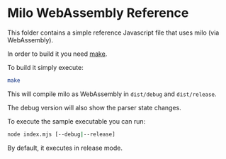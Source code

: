 # Milo WebAssembly Reference

This folder contains a simple reference Javascript file that uses milo (via WebAssembly).

In order to build it you need [make].

To build it simply execute:

```bash
make
```

This will compile milo as WebAssembly in `dist/debug` and `dist/release`.

The debug version will also show the parser state changes.

To execute the sample executable you can run:

```bash
node index.mjs [--debug|--release]
```

By default, it executes in release mode.

[make]: https://www.gnu.org/software/make/
